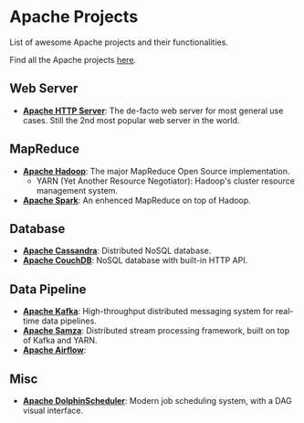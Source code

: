 # Apache Projects

List of awesome Apache projects and their functionalities.

Find all the Apache projects [here](https://projects.apache.org/projects.html).

## Web Server

- [**Apache HTTP Server**](https://github.com/apache/httpd): The de-facto web server for most general use cases. Still the 2nd most popular web server in the world.

## MapReduce

- [**Apache Hadoop**](https://github.com/apache/hadoop): The major MapReduce Open Source implementation.
  - YARN (Yet Another Resource Negotiator): Hadoop's cluster resource management system.
- [**Apache Spark**](https://github.com/apache/spark): An enhenced MapReduce on top of Hadoop.

## Database

- [**Apache Cassandra**](https://cassandra.apache.org/): Distributed NoSQL database.
- [**Apache CouchDB**](https://github.com/apache/couchdb): NoSQL database with built-in HTTP API.

## Data Pipeline

- [**Apache Kafka**](https://github.com/apache/kafka): High-throughput distributed messaging system for real-time data pipelines.
- [**Apache Samza**](https://github.com/apache/samza): Distributed stream processing framework, built on top of Kafka and YARN.
- [**Apache Airflow**](https://github.com/apache/airflow):

## Misc

- [**Apache DolphinScheduler**](https://github.com/apache/dolphinscheduler): Modern job scheduling system, with a DAG visual interface.
